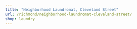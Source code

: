 ```yaml
---
title: "Neighborhood Laundromat, Cleveland Street"
url: /richmond/neighborhood-laundromat-cleveland-street/
shop: laundry
---
```

